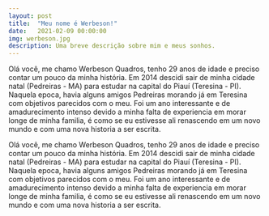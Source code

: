```yaml
---
layout: post
title:  "Meu nome é Werbeson!"
date:   2021-02-09 00:00:00
img: werbeson.jpg
description: Uma breve descrição sobre mim e meus sonhos.
---
```


Olá você, me chamo Werbeson Quadros, tenho 29 anos de idade e preciso contar um pouco da minha história.
Em 2014 descidi sair de minha cidade natal (Pedreiras - MA) para estudar na capital do Piauí (Teresina - PI). Naquela epoca, havia alguns amigos Pedreiras morando já em Teresina com objetivos parecidos com o meu. Foi um ano interessante e de amadurecimento intenso devido a minha falta de experiencia em morar longe de minha familia, é como se eu estivesse ali renascendo em um novo mundo e com uma nova historia a ser escrita.

Olá você, me chamo Werbeson Quadros, tenho 29 anos de idade e preciso contar um pouco da minha história.
Em 2014 descidi sair de minha cidade natal (Pedreiras - MA) para estudar na capital do Piauí (Teresina - PI). Naquela epoca, havia alguns amigos Pedreiras morando já em Teresina com objetivos parecidos com o meu. Foi um ano interessante e de amadurecimento intenso devido a minha falta de experiencia em morar longe de minha familia, é como se eu estivesse ali renascendo em um novo mundo e com uma nova historia a ser escrita.
